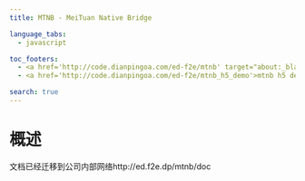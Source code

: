 ```yaml
---
title: MTNB - MeiTuan Native Bridge

language_tabs:
  - javascript

toc_footers:
  - <a href='http://code.dianpingoa.com/ed-f2e/mtnb' target="about:_blank;">项目地址</a>
  - <a href='http://code.dianpingoa.com/ed-f2e/mtnb_h5_demo'>mtnb h5 demo</a>

search: true
---
```


# 概述

文档已经迁移到公司内部网络http://ed.f2e.dp/mtnb/doc